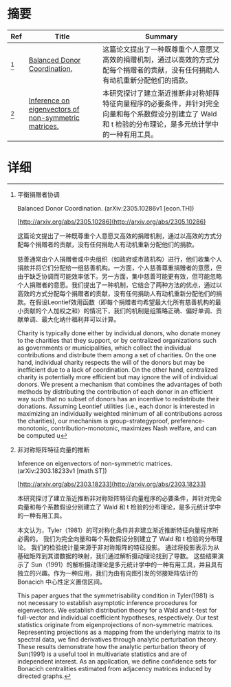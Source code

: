 # 摘要

| Ref | Title | Summary |
| --- | --- | --- |
| [^1] | [Balanced Donor Coordination.](http://arxiv.org/abs/2305.10286) | 这篇论文提出了一种既尊重个人意愿又高效的捐赠机制，通过以高效的方式分配每个捐赠者的贡献，没有任何捐助人有动机重新分配他们的捐款。 |
| [^2] | [Inference on eigenvectors of non-symmetric matrices.](http://arxiv.org/abs/2303.18233) | 本研究探讨了建立渐近推断非对称矩阵特征向量程序的必要条件，并针对完全向量和每个系数假设分别建立了 Wald 和 t 检验的分布理论，是多元统计学中的一种有用工具。 |

# 详细

[^1]: 平衡捐赠者协调

    Balanced Donor Coordination. (arXiv:2305.10286v1 [econ.TH])

    [http://arxiv.org/abs/2305.10286](http://arxiv.org/abs/2305.10286)

    这篇论文提出了一种既尊重个人意愿又高效的捐赠机制，通过以高效的方式分配每个捐赠者的贡献，没有任何捐助人有动机重新分配他们的捐款。

    

    慈善通常由个人捐赠者或中央组织（如政府或市政机构）进行，他们收集个人捐款并将它们分配给一组慈善机构。一方面，个人慈善尊重捐赠者的意愿，但由于缺乏协调而可能效率低下。另一方面，集中慈善可能更有效，但可能忽略个人捐赠者的意愿。我们提出了一种机制，它结合了两种方法的优点，通过以高效的方式分配每个捐赠者的贡献，没有任何捐助人有动机重新分配他们的捐款。在假设Leontief效用函数（即每个捐赠者均希望最大化所有慈善机构的最小贡献的个人加权之和）的情况下，我们的机制是组策略正确、偏好单调、贡献单调、最大化纳什福利并可以计算。

    Charity is typically done either by individual donors, who donate money to the charities that they support, or by centralized organizations such as governments or municipalities, which collect the individual contributions and distribute them among a set of charities. On the one hand, individual charity respects the will of the donors but may be inefficient due to a lack of coordination. On the other hand, centralized charity is potentially more efficient but may ignore the will of individual donors. We present a mechanism that combines the advantages of both methods by distributing the contribution of each donor in an efficient way such that no subset of donors has an incentive to redistribute their donations. Assuming Leontief utilities (i.e., each donor is interested in maximizing an individually weighted minimum of all contributions across the charities), our mechanism is group-strategyproof, preference-monotonic, contribution-monotonic, maximizes Nash welfare, and can be computed u
    
[^2]: 非对称矩阵特征向量的推断

    Inference on eigenvectors of non-symmetric matrices. (arXiv:2303.18233v1 [math.ST])

    [http://arxiv.org/abs/2303.18233](http://arxiv.org/abs/2303.18233)

    本研究探讨了建立渐近推断非对称矩阵特征向量程序的必要条件，并针对完全向量和每个系数假设分别建立了 Wald 和 t 检验的分布理论，是多元统计学中的一种有用工具。

    

    本文认为，Tyler（1981）的可对称化条件并非建立渐近推断特征向量程序所必需的。 我们为完全向量和每个系数假设分别建立了 Wald 和 t 检验的分布理论。 我们的检验统计量来源于非对称矩阵的特征投影。 通过将投影表示为从基础矩阵到其谱数据的映射，我们通过解析摄动理论找到了导数。 这些结果演示了 Sun（1991）的解析摄动理论是多元统计学中的一种有用工具，并且具有独立的兴趣。作为一种应用，我们为由有向图引发的邻接矩阵估计的 Bonacich 中心性定义置信区间。

    This paper argues that the symmetrisability condition in Tyler(1981) is not necessary to establish asymptotic inference procedures for eigenvectors. We establish distribution theory for a Wald and t-test for full-vector and individual coefficient hypotheses, respectively. Our test statistics originate from eigenprojections of non-symmetric matrices. Representing projections as a mapping from the underlying matrix to its spectral data, we find derivatives through analytic perturbation theory. These results demonstrate how the analytic perturbation theory of Sun(1991) is a useful tool in multivariate statistics and are of independent interest. As an application, we define confidence sets for Bonacich centralities estimated from adjacency matrices induced by directed graphs.
    

